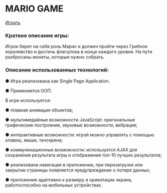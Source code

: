 # **MARIO GAME**

[Играть](https://khomtchikanastasiya.github.io/mariogame.github.io/)

### **Краткое описание игры:**

Игрок берет на себя роль Марио и должен пройти через Грибное королевство и достичь флагштока в конце каждого уровня. На пути разбросаны монеты, которые нужно собрать. 

### **Описание использованных технологий:**

● Игра реализована как Single Page Application. 

● Применяется ООП. 

В игре используется:

●	плавная анимация объектов;

●	мультимедийные возможности JavaScript: оригинальные графические построения, звуковые возможности, вибрация;

●	интерактивные возможности: игрой можно управлять с помощью клавиш, мыши, тачскрина;

●	коммуникационные возможности: используется AJAX для сохранения результата игры и отображения топ-10 лучших результатов;

●	реализована навигация в приложении, при перезагрузке или закрытии страницы появляется предупреждение о потере данных;

●	приложение адаптивно к размеру и ориентации экрана, работоспособно на мобильных устройствах. 
